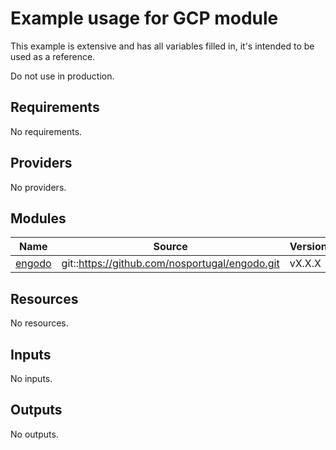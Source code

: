 <!-- markdownlint-disable MD033 MD034 -->

# Example usage for GCP module

This example is extensive and has all variables filled in, it's intended to be used as a reference.

Do not use in production.

<!-- BEGIN_TF_DOCS -->
## Requirements

No requirements.

## Providers

No providers.

## Modules

| Name | Source | Version |
|------|--------|---------|
| <a name="module_engodo"></a> [engodo](#module\_engodo) | git::https://github.com/nosportugal/engodo.git | vX.X.X |

## Resources

No resources.

## Inputs

No inputs.

## Outputs

No outputs.
<!-- END_TF_DOCS -->